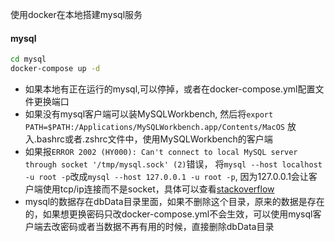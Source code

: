 
使用docker在本地搭建mysql服务

#### mysql

```bash
cd mysql
docker-compose up -d
```

- 如果本地有正在运行的mysql,可以停掉，或者在docker-compose.yml配置文件更换端口
- 如果没有mysql客户端可以装MySQLWorkbench, 然后将`export PATH=$PATH:/Applications/MySQLWorkbench.app/Contents/MacOS` 放入.bashrc或者.zshrc文件中，使用MySQLWorkbench的客户端
- 如果报`ERROR 2002 (HY000): Can't connect to local MySQL server through socket '/tmp/mysql.sock' (2)`错误， 将`mysql --host localhost -u root -p`改成`mysql --host 127.0.0.1 -u root -p`, 因为127.0.0.1会让客户端使用tcp/ip连接而不是socket，具体可以查看[stackoverflow](https://stackoverflow.com/questions/16325607/cant-connect-to-local-mysql-server-through-socket-tmp-mysql-sock)
- mysql的数据存在dbData目录里面，如果不删除这个目录，原来的数据是存在的，如果想更换密码只改docker-compose.yml不会生效，可以使用mysql客户端去改密码或者当数据不再有用的时候，直接删除dbData目录